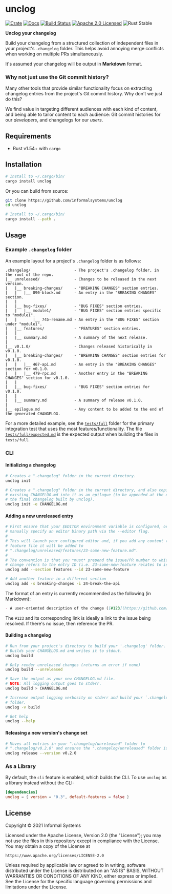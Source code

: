 # unclog

[![Crate][crate-image]][crate-link]
[![Docs][docs-image]][docs-link]
[![Build Status][build-image]][build-link]
[![Apache 2.0 Licensed][license-image]][license-link]
![Rust Stable][rustc-image]

**Unclog your changelog**

Build your changelog from a structured collection of independent files in your
project's `.changelog` folder. This helps avoid annoying merge conflicts when
working on multiple PRs simultaneously.

It's assumed your changelog will be output in **Markdown** format.

### Why not just use the Git commit history?

Many other tools that provide similar functionality focus on extracting
changelog entries from the project's Git commit history. Why don't we just do
this?

We find value in targeting different audiences with each kind of content, and
being able to tailor content to each audience: Git commit histories for our
*developers*, and changelogs for our *users*.

## Requirements

* Rust v1.54+ with `cargo`

## Installation

```bash
# Install to ~/.cargo/bin/
cargo install unclog
```

Or you can build from source:

```bash
git clone https://github.com/informalsystems/unclog
cd unclog

# Install to ~/.cargo/bin/
cargo install --path .
```

## Usage

### Example `.changelog` folder

An example layout for a project's `.changelog` folder is as follows:

```
.changelog/                   - The project's .changelog folder, in the root of the repo.
|__ unreleased/               - Changes to be released in the next version.
|   |__ breaking-changes/     - "BREAKING CHANGES" section entries.
|   |   |__ 890-block.md      - An entry in the "BREAKING CHANGES" section.
|   |
|   |__ bug-fixes/            - "BUG FIXES" section entries.
|   |   |__ module1/          - "BUG FIXES" section entries specific to "module1".
|   |       |__ 745-rename.md - An entry in the "BUG FIXES" section under "module1".
|   |__ features/             - "FEATURES" section entries.
|   |
|   |__ summary.md            - A summary of the next release.
|
|__ v0.1.0/                   - Changes released historically in v0.1.0.
|   |__ breaking-changes/     - "BREAKING CHANGES" section entries for v0.1.0.
|   |   |__ 467-api.md        - An entry in the "BREAKING CHANGES" section for v0.1.0.
|   |   |__ 479-rpc.md        - Another entry in the "BREAKING CHANGES" section for v0.1.0.
|   |
|   |__ bug-fixes/            - "BUG FIXES" section entries for v0.1.0.
|   |
|   |__ summary.md            - A summary of release v0.1.0.
|
|__ epilogue.md               - Any content to be added to the end of the generated CHANGELOG.
```

For a more detailed example, see the [`tests/full`](./tests/full) folder for
the primary integration test that uses the most features/functionality. The
file [`tests/full/expected.md`](./tests/full/expected.md) is the expected
output when building the files in `tests/full`.

### CLI

#### Initializing a changelog

```bash
# Creates a ".changelog" folder in the current directory.
unclog init

# Creates a ".changelog" folder in the current directory, and also copies your
# existing CHANGELOG.md into it as an epilogue (to be appended at the end of
# the final changelog built by unclog).
unclog init -e CHANGELOG.md
```

#### Adding a new unreleased entry

```bash
# First ensure that your $EDITOR environment variable is configured, or you can
# manually specify an editor binary path via the --editor flag.
#
# This will launch your configured editor and, if you add any content to the
# feature file it will be added to
# ".changelog/unreleased/features/23-some-new-feature.md".
#
# The convention is that you *must* prepend the issue/PR number to which the
# change refers to the entry ID (i.e. 23-some-new-feature relates to issue 23).
unclog add --section features --id 23-some-new-feature

# Add another feature in a different section
unclog add -s breaking-changes -i 24-break-the-api
```

The format of an entry is currently recommended as the following (in Markdown):

```markdown
- A user-oriented description of the change ([#123](https://github.com/someone/someproject/issues/123))
```

The `#123` and its corresponding link is ideally a link to the issue being
resolved. If there's no issue, then reference the PR.

#### Building a changelog

```bash
# Run from your project's directory to build your '.changelog' folder.
# Builds your CHANGELOG.md and writes it to stdout.
unclog build

# Only render unreleased changes (returns an error if none)
unclog build --unreleased

# Save the output as your new CHANGELOG.md file.
# NOTE: All logging output goes to stderr.
unclog build > CHANGELOG.md

# Increase output logging verbosity on stderr and build your `.changelog`
# folder.
unclog -v build

# Get help
unclog --help
```

#### Releasing a new version's change set

```bash
# Moves all entries in your ".changelog/unreleased" folder to
# ".changelog/v0.2.0" and ensures the ".changelog/unreleased" folder is empty.
unclog release --version v0.2.0
```

### As a Library

By default, the `cli` feature is enabled, which builds the CLI. To use `unclog`
as a library instead without the CLI:

```toml
[dependencies]
unclog = { version = "0.3", default-features = false }
```

## License

Copyright © 2021 Informal Systems

Licensed under the Apache License, Version 2.0 (the "License");
you may not use the files in this repository except in compliance with the License.
You may obtain a copy of the License at

    https://www.apache.org/licenses/LICENSE-2.0

Unless required by applicable law or agreed to in writing, software
distributed under the License is distributed on an "AS IS" BASIS,
WITHOUT WARRANTIES OR CONDITIONS OF ANY KIND, either express or implied.
See the License for the specific language governing permissions and
limitations under the License.

[crate-image]: https://img.shields.io/crates/v/unclog.svg
[crate-link]: https://crates.io/crates/unclog
[docs-image]: https://docs.rs/unclog/badge.svg
[docs-link]: https://docs.rs/unclog/
[build-image]: https://github.com/informalsystems/unclog/workflows/Rust/badge.svg
[build-link]: https://github.com/informalsystems/unclog/actions?query=workflow%3ARust
[audit-image]: https://github.com/informalsystems/unclog/workflows/Audit-Check/badge.svg
[audit-link]: https://github.com/informalsystems/unclog/actions?query=workflow%3AAudit-Check
[license-image]: https://img.shields.io/badge/license-Apache2.0-blue.svg
[license-link]: https://github.com/informalsystems/unclog/blob/master/LICENSE
[rustc-image]: https://img.shields.io/badge/rustc-stable-blue.svg
